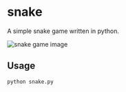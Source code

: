 # snake
A simple snake game written in python.

![snake game image](https://raw.githubusercontent.com/sradley/snake/docs/img/snake.png)

## Usage
```sh
python snake.py
```
